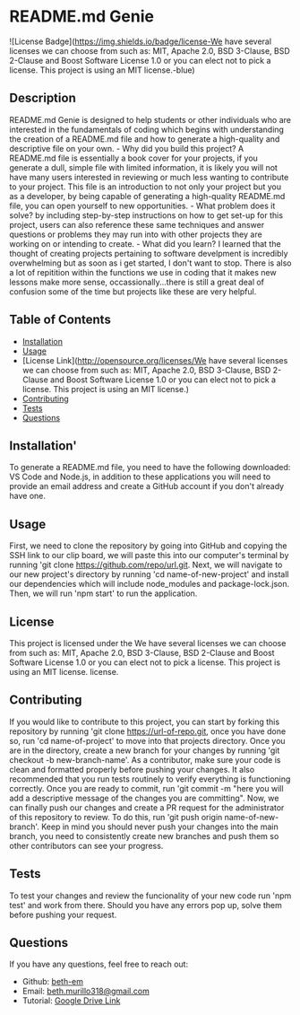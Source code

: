 # README.md Genie

![License Badge](https://img.shields.io/badge/license-We have several licenses we can choose from such as: MIT, Apache 2.0, BSD 3-Clause, BSD 2-Clause and Boost Software License 1.0 or you can elect not to pick a license. This project is using an MIT license.-blue)

## Description
README.md Genie is designed to help students or other individuals who are interested in the fundamentals of coding which begins with understanding the creation of a README.md file and how to generate a high-quality and descriptive file on your own. 
    - Why did you build this project? 
          A README.md file is essentially a book cover for your projects, if you generate a dull, simple file with limited information, it is likely you will not have many users interested in reviewing or much less wanting to contribute to your project. This file is an introduction to not only your project but you as a developer, by being capable of generating a high-quality README.md file, you can open yourself to new opportunities. 
    - What problem does it solve? 
        by including step-by-step instructions on how to get set-up for this project, users can also reference these same techniques and answer questions or problems they may run into with other projects they are working on or intending to create.
    - What did you learn?
        I learned that the thought of creating projects pertaining to software develpment is incredibly overwhelming but as soon as i get started, I don't want to stop. There is also a lot of repitition within the functions we use in coding that it makes new lessons make more sense, occassionally...there is still a great deal of confusion some of the time but projects like these are very helpful.

## Table of Contents
- [Installation](#installation)
- [Usage](#usage)
- [License Link](http://opensource.org/licenses/We have several licenses we can choose from such as: MIT, Apache 2.0, BSD 3-Clause, BSD 2-Clause and Boost Software License 1.0 or you can elect not to pick a license. This project is using an MIT license.)
- [Contributing](#contributing)
- [Tests](#tests)
- [Questions](#questions)

## Installation'
To generate a README.md file, you need to have the following downloaded: VS Code and Node.js, in addition to these applications you will need to provide an email address and create a GitHub account if you don't already have one.

## Usage
First, we need to clone the repository by going into GitHub and copying the SSH link to our clip board, we will paste this into our computer's terminal by running 'git clone https://github.com/repo/url.git. Next, we will navigate to our new project's directory by running 'cd name-of-new-project' and install our dependencies which will include node_modules and package-lock.json. Then, we will run 'npm start' to run the application.

## License
This project is licensed under the We have several licenses we can choose from such as: MIT, Apache 2.0, BSD 3-Clause, BSD 2-Clause and Boost Software License 1.0 or you can elect not to pick a license. This project is using an MIT license. license.

## Contributing
If you would like to contribute to this project, you can start by forking this repository by running 'git clone https://url-of-repo.git, once you have done so, run 'cd name-of-project' to move into that projects directory. Once you are in the directory, create a new branch for your changes by running 'git checkout -b new-branch-name'. As a contributor, make sure your code is clean and formatted properly before pushing your changes. It also recommended that you run tests routinely to verify everything is functioning correctly. Once you are ready to commit, run 'git commit -m "here you will add a descriptive message of the changes you are committing". Now, we can finally push our changes and create a PR request for the administrator of this repository to review. To do this, run 'git push origin name-of-new-branch'. Keep in mind you should never push your changes into the main branch, you need to consistently create new branches and push them so other contributors can see your progress. 

## Tests
To test your changes and review the funcionality of your new code run 'npm test' and work from there. Should you have any errors pop up, solve them before pushing your request.

## Questions
If you have any questions, feel free to reach out:

- Github: [beth-em](https://github.com/beth-em)
- Email: [beth.murillo318@gmail.com](mailto:beth.murillo318@gmail.com)
- Tutorial: [Google Drive Link](https://watch.screencastify.com/v/WDdeYp4lwFMLsOS9Bp9i)